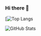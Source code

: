 ### Hi there 👋
[![Top Langs](https://github-readme-stats.vercel.app/api/top-langs/?username=mwstamant&theme=dark)

![GitHub Stats](https://github-readme-stats.vercel.app/api?username=mwstamant&hide=issues&show_icons=true&theme=dark)
<!--
**mwstamant/mwstamant** is a ✨ _special_ ✨ repository because its `README.md` (this file) appears on your GitHub profile.

Here are some ideas to get you started:

- 🔭 I’m currently working on ...
- 🌱 I’m currently learning ...
- 👯 I’m looking to collaborate on ...
- 🤔 I’m looking for help with ...
- 💬 Ask me about ...
- 📫 How to reach me: ...
- 😄 Pronouns: ...
- ⚡ Fun fact: ...
-->
